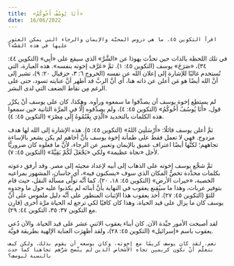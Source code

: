 ```yaml
---
title:  «أَنَا يُوسُفُ أَخُوكُمُ»
date:  16/06/2022
---
```


`اقرأ التكوين ٤٥. ما هي دروس المحبَّة والإيمان والرجاء التي يمكن العثور عليها في هذه القصَّة؟`

في تلك اللحظة بالذات حين تحدَّث يهوذا عن «الشَّرَّ» الذي سيقع على «أَبِي» (التكوين ٤٤: ٣٤)، «صَرَخَ» يوسف (التكوين ٤٥: ١). ثمَّ «عَرَّف إخوته بنفسه». هذه العبارة، التي تُستخدم غالبًا للإشارة إلى إعلان الله عن نفسه (الخروج ٦: ٣، حزقيال ٢٠: ٩)، تشير إلى أنَّ الله أيضًا هو مَن أعلن عن ذاته هنا، أي أنَّ الربَّ قد أظهر أنَّ عنايته تسود، حتى على الرغم مِن نقاط الضعف التي لدى البشر.

لم يستطِع إخوة يوسف أن يصدِّقوا ما سمعوه ورأوه. وهكذا، كان على يوسف أنْ يكرِّر قول، «أَنَا يُوسُفُ أَخُوكُمُ» (التكوين ٤٥: ٤)، ولم يصدِّقوه إلَّا في المرَّة الثانية حين سمعوا هذه الكلمات بالتحديد «الَّذِي بِعْتُمُوهُ إِلَى مِصْرَ» (التكوين ٤٥: ٤).

ثمَّ أعلن يوسف قائلًا: «أَرْسَلَنِيَ اللهُ» (التكوين ٤٥: ٥). هذه الإشارة إلى الله لها هدف مزدوج. فهي لا تعمل فقط على طمأنة إخوة يوسف بأنَّ أخاهم لم يكن يشعر بالإساءة تجاههم؛ لكنَّها أيضًا اعتراف عميق بالإيمان وتعبير عن الرجاء، لأنَّ ما فعلوه كان ضروريًّا لأجل «نجاة عظيمة» ولكي «يَجْعَلَ لَكُمْ بَقِيَّةً» (التكوين ٤٥: ٧).

ثمَّ شجَّع يوسف إخوته على الذهاب إلى أبيه لإعداد مجيئه إلى مصر. وقد أرفق دعوته بكلمات محدَّدة تخصُّ المكان الذي سوف «يسكنون فيه»، أي جاسان، المشهور بمراعيه الخصبة، «خيرات الأرض» (التكوين ٤٥: ١٨، ٢٠). كما أنَّه تولَّى مسألة النقل، حيث قام بتوفير عربات، وهذا ما سيُقِنع يعقوب في النهاية بأنَّ أبنائه لم يكذبوا عليه حول ما وجدوه للتوّ (التكوين ٤٥: ٢٧). أخذ يعقوب هذا الإثبات المنظور على أنَّه دليل ملموس على أنَّ يوسف كان ما يزال على قيد الحياة، وهذا كان كافيًا لكي ترجع له الحياة مرَّة أخرى (قارِن مع التكوين ٣٧: ٣٥، التكوين ٤٤: ٢٩).

لقد أصبحت الأمور جيِّدة الآن. كان أبناء يعقوب الاثني عشر على قيد الحياة. والآن دُعي يعقوب باسم «إسرائيل» (التكوين ٤٥: ٢٨)، ولقد أظهِرَت العناية الإلهية بطريقة قويَّة.

`نعم، لقد كان يوسف كريمًا مع إخوته، وكان بوسعه أن يقوم بذلك. ولكن كيف نتعلَّم أنْ نكون كريمين تجاه الأشخاص الذين لم يتَّضح شرُّهم تجاهنا كما حدث بالنسبة ليوسف؟`